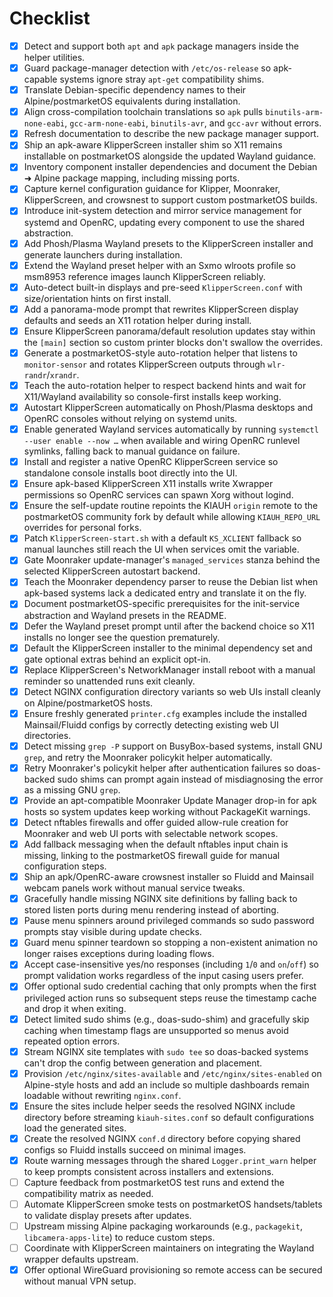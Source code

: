 # Checklist

- [x] Detect and support both `apt` and `apk` package managers inside the helper utilities.
- [x] Guard package-manager detection with `/etc/os-release` so apk-capable systems ignore stray `apt-get` compatibility shims.
- [x] Translate Debian-specific dependency names to their Alpine/postmarketOS equivalents during installation.
- [x] Align cross-compilation toolchain translations so `apk` pulls `binutils-arm-none-eabi`, `gcc-arm-none-eabi`, `binutils-avr`, and `gcc-avr` without errors.
- [x] Refresh documentation to describe the new package manager support.
- [x] Ship an apk-aware KlipperScreen installer shim so X11 remains installable on postmarketOS alongside the updated Wayland guidance.
- [x] Inventory component installer dependencies and document the Debian ➜ Alpine package mapping, including missing ports.
- [x] Capture kernel configuration guidance for Klipper, Moonraker, KlipperScreen, and crowsnest to support custom postmarketOS builds.
- [x] Introduce init-system detection and mirror service management for systemd and OpenRC, updating every component to use the shared abstraction.
- [x] Add Phosh/Plasma Wayland presets to the KlipperScreen installer and generate launchers during installation.
- [x] Extend the Wayland preset helper with an Sxmo wlroots profile so msm8953 reference images launch KlipperScreen reliably.
- [x] Auto-detect built-in displays and pre-seed `KlipperScreen.conf` with size/orientation hints on first install.
- [x] Add a panorama-mode prompt that rewrites KlipperScreen display defaults and seeds an X11 rotation helper during install.
- [x] Ensure KlipperScreen panorama/default resolution updates stay within the `[main]` section so custom printer blocks don't swallow the overrides.
- [x] Generate a postmarketOS-style auto-rotation helper that listens to `monitor-sensor` and rotates KlipperScreen outputs through `wlr-randr`/`xrandr`.
- [x] Teach the auto-rotation helper to respect backend hints and wait for X11/Wayland availability so console-first installs keep working.
- [x] Autostart KlipperScreen automatically on Phosh/Plasma desktops and OpenRC consoles without relying on systemd units.
- [x] Enable generated Wayland services automatically by running `systemctl --user enable --now …` when available and wiring OpenRC runlevel symlinks, falling back to manual guidance on failure.
- [x] Install and register a native OpenRC KlipperScreen service so standalone console installs boot directly into the UI.
- [x] Ensure apk-based KlipperScreen X11 installs write Xwrapper permissions so OpenRC services can spawn Xorg without logind.
- [x] Ensure the self-update routine repoints the KIAUH `origin` remote to the postmarketOS community fork by default while allowing `KIAUH_REPO_URL` overrides for personal forks.
- [x] Patch `KlipperScreen-start.sh` with a default `KS_XCLIENT` fallback so manual launches still reach the UI when services omit the variable.
- [x] Gate Moonraker update-manager's `managed_services` stanza behind the selected KlipperScreen autostart backend.
- [x] Teach the Moonraker dependency parser to reuse the Debian list when apk-based systems lack a dedicated entry and translate it on the fly.
- [x] Document postmarketOS-specific prerequisites for the init-service abstraction and Wayland presets in the README.
- [x] Defer the Wayland preset prompt until after the backend choice so X11 installs no longer see the question prematurely.
- [x] Default the KlipperScreen installer to the minimal dependency set and gate optional extras behind an explicit opt-in.
- [x] Replace KlipperScreen's NetworkManager install reboot with a manual reminder so unattended runs exit cleanly.
- [x] Detect NGINX configuration directory variants so web UIs install cleanly on Alpine/postmarketOS hosts.
- [x] Ensure freshly generated `printer.cfg` examples include the installed Mainsail/Fluidd configs by correctly detecting existing web UI directories.
- [x] Detect missing `grep -P` support on BusyBox-based systems, install GNU `grep`, and retry the Moonraker policykit helper automatically.
- [x] Retry Moonraker's policykit helper after authentication failures so doas-backed sudo shims can prompt again instead of misdiagnosing the error as a missing GNU `grep`.
- [x] Provide an apt-compatible Moonraker Update Manager drop-in for apk hosts so system updates keep working without PackageKit warnings.
- [x] Detect nftables firewalls and offer guided allow-rule creation for Moonraker and web UI ports with selectable network scopes.
- [x] Add fallback messaging when the default nftables input chain is missing, linking to the postmarketOS firewall guide for manual configuration steps.
- [x] Ship an apk/OpenRC-aware crowsnest installer so Fluidd and Mainsail webcam panels work without manual service tweaks.
- [x] Gracefully handle missing NGINX site definitions by falling back to stored listen ports during menu rendering instead of aborting.
- [x] Pause menu spinners around privileged commands so sudo password prompts stay visible during update checks.
- [x] Guard menu spinner teardown so stopping a non-existent animation no longer raises exceptions during loading flows.
- [x] Accept case-insensitive yes/no responses (including `1`/`0` and `on`/`off`) so prompt validation works regardless of the
      input casing users prefer.
- [x] Offer optional sudo credential caching that only prompts when the first privileged action runs so subsequent steps reuse the timestamp cache and drop it when exiting.
- [x] Detect limited sudo shims (e.g., doas-sudo-shim) and gracefully skip caching when timestamp flags are unsupported so menus avoid repeated option errors.
- [x] Stream NGINX site templates with `sudo tee` so doas-backed systems can't drop the config between generation and placement.
- [x] Provision `/etc/nginx/sites-available` and `/etc/nginx/sites-enabled` on Alpine-style hosts and add an include so multiple dashboards remain loadable without rewriting `nginx.conf`.
- [x] Ensure the sites include helper seeds the resolved NGINX include directory before streaming `kiauh-sites.conf` so default configurations load the generated sites.
- [x] Create the resolved NGINX `conf.d` directory before copying shared configs so Fluidd installs succeed on minimal images.
- [x] Route warning messages through the shared `Logger.print_warn` helper to keep prompts consistent across installers and extensions.
- [ ] Capture feedback from postmarketOS test runs and extend the compatibility matrix as needed.
- [ ] Automate KlipperScreen smoke tests on postmarketOS handsets/tablets to validate display presets after updates.
- [ ] Upstream missing Alpine packaging workarounds (e.g., `packagekit`, `libcamera-apps-lite`) to reduce custom steps.
- [ ] Coordinate with KlipperScreen maintainers on integrating the Wayland wrapper defaults upstream.
- [x] Offer optional WireGuard provisioning so remote access can be secured without manual VPN setup.
